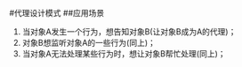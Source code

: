#代理设计模式
##应用场景
1. 当对象A发生一个行为，想告知对象B(让对象B成为A的代理)；
2. 对象B想监听对象A的一些行为(同上)；
3. 当对象A无法处理某些行为时，想让对象B帮忙处理(同上)；

